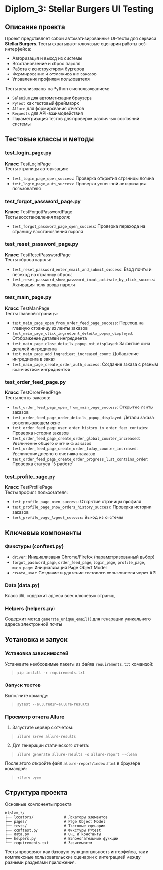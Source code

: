 # Diplom_3: Stellar Burgers UI Testing

## Описание проекта
Проект представляет собой автоматизированные UI-тесты для сервиса **Stellar Burgers**. Тесты охватывают ключевые сценарии работы веб-интерфейса:
- Авторизация и выход из системы
- Восстановление и сброс пароля
- Работа с конструктором бургеров
- Формирование и отслеживание заказов
- Управление профилем пользователя

Тесты реализованы на Python с использованием:
- `Selenium` для автоматизации браузера
- `Pytest` как тестовый фреймворк
- `Allure` для формирования отчетов
- `Requests` для API-взаимодействия
- Параметризация тестов для проверки различных состояний системы

## Тестовые классы и методы

### test_login_page.py
**Класс**: TestLoginPage  
Тесты страницы авторизации:
- `test_login_page_open_success`: Проверка открытия страницы логина
- `test_login_page_auth_success`: Проверка успешной авторизации пользователя

### test_forgot_password_page.py
**Класс**: TestForgotPasswordPage  
Тесты восстановления пароля:
- `test_forgot_password_page_open_success`: Проверка перехода на страницу восстановления пароля

### test_reset_password_page.py
**Класс**: TestResetPasswordPage  
Тесты сброса пароля:
- `test_reset_password_enter_email_and_submit_success`: Ввод почты и переход на страницу сброса
- `test_reset_password_show_password_input_activate_by_click_success`: Активация поля ввода пароля

### test_main_page.py
**Класс**: TestMainPage  
Тесты главной страницы:
- `test_main_page_open_from_order_feed_page_success`: Переход на главную страницу из ленты заказов
- `test_main_page_click_ingredient_details_popup_displayed`: Отображение деталей ингредиента
- `test_main_page_close_details_popup_not_displayed`: Закрытие окна деталей ингредиента
- `test_main_page_add_ingredient_increased_count`: Добавление ингредиента в заказ
- `test_main_page_create_order_auth_success`: Создание заказа с разным количеством ингредиентов

### test_order_feed_page.py
**Класс**: TestOrderFeedPage  
Тесты ленты заказов:
- `test_order_feed_page_open_from_main_page_success`: Открытие ленты заказов
- `test_order_feed_page_order_details_popup_displayed`: Детали заказа во всплывающем окне
- `test_order_feed_page_user_order_history_in_order_feed_contains`: Проверка истории заказов
- `test_order_feed_page_create_order_global_counter_increased`: Увеличение общего счетчика заказов
- `test_order_feed_page_create_order_today_counter_increased`: Увеличение дневного счетчика заказов
- `test_order_feed_page_create_order_progress_list_contains_order`: Проверка статуса "В работе"

### test_profile_page.py
**Класс**: TestProfilePage  
Тесты профиля пользователя:
- `test_profile_page_open_success`: Открытие страницы профиля
- `test_profile_page_show_orders_history_success`: Проверка истории заказов
- `test_profile_page_logout_success`: Выход из системы

## Ключевые компоненты

### Фикстуры (conftest.py)
- `driver`: Инициализация Chrome/Firefox (параметризованный выбор)
- `forgot_password_page`, `order_feed_page`, `login_page`, `profile_page`, `main_page`: Инициализация Page Object Model
- `create_user`: Создание и удаление тестового пользователя через API

### Data (data.py)
Класс `URL` содержит адреса всех ключевых страниц

### Helpers (helpers.py)
Содержит метод `generate_unique_email()` для генерации уникального адреса электронной почты

## Установка и запуск

### Установка зависимостей
Установите необходимые пакеты из файла `requirements.txt` командой:  
> `pip install -r requirements.txt`

### Запуск тестов
Выполните команду:  
> `pytest --alluredir=allure-results`

### Просмотр отчета Allure
1. Запустите сервер с отчетом:  
> `allure serve allure-results`

2. Для генерации статического отчета:  
> `allure generate allure-results -o allure-report --clean`

После этого откройте файл `allure-report/index.html` в браузере командой:
> `allure open`

## Структура проекта
Основные компоненты проекта:
```
Diplom_3/
├── locators/              # Локаторы элементов
├── pages/                 # Page Object Model
├── tests/                 # Тестовые сценарии
├── conftest.py            # Фикстуры Pytest
├── data.py                # URL и константы
├── helpers.py             # Вспомогательные функции
└── requirements.txt       # Зависимости
```
Тесты проверяют как базовую функциональность интерфейса, так и комплексные пользовательские сценарии с интеграцией между разными разделами приложения.
